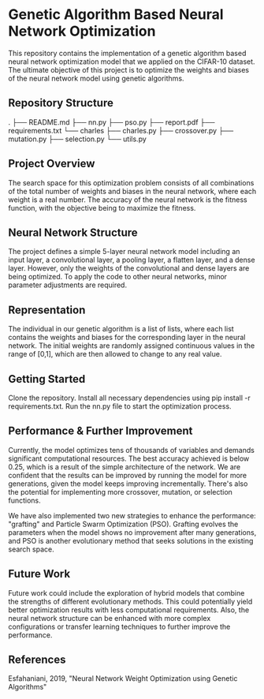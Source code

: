 # Genetic Algorithm Based Neural Network Optimization
This repository contains the implementation of a genetic algorithm based neural network optimization model that we applied on the CIFAR-10 dataset. The ultimate objective of this project is to optimize the weights and biases of the neural network model using genetic algorithms.

## Repository Structure
.
├── README.md
├── nn.py
├── pso.py
├── report.pdf
├── requirements.txt
└── charles
    ├── charles.py
    ├── crossover.py
    ├── mutation.py
    ├── selection.py
    └── utils.py


## Project Overview
The search space for this optimization problem consists of all combinations of the total number of weights and biases in the neural network, where each weight is a real number. The accuracy of the neural network is the fitness function, with the objective being to maximize the fitness.

## Neural Network Structure
The project defines a simple 5-layer neural network model including an input layer, a convolutional layer, a pooling layer, a flatten layer, and a dense layer. However, only the weights of the convolutional and dense layers are being optimized. To apply the code to other neural networks, minor parameter adjustments are required.

## Representation
The individual in our genetic algorithm is a list of lists, where each list contains the weights and biases for the corresponding layer in the neural network. The initial weights are randomly assigned continuous values in the range of [0,1], which are then allowed to change to any real value.

## Getting Started
Clone the repository.
Install all necessary dependencies using pip install -r requirements.txt.
Run the nn.py file to start the optimization process.

## Performance & Further Improvement
Currently, the model optimizes tens of thousands of variables and demands significant computational resources. The best accuracy achieved is below 0.25, which is a result of the simple architecture of the network.
We are confident that the results can be improved by running the model for more generations, given the model keeps improving incrementally. There's also the potential for implementing more crossover, mutation, or selection functions.

We have also implemented two new strategies to enhance the performance: "grafting" and Particle Swarm Optimization (PSO). Grafting evolves the parameters when the model shows no improvement after many generations, and PSO is another evolutionary method that seeks solutions in the existing search space.

## Future Work
Future work could include the exploration of hybrid models that combine the strengths of different evolutionary methods. This could potentially yield better optimization results with less computational requirements. Also, the neural network structure can be enhanced with more complex configurations or transfer learning techniques to further improve the performance.


## References
Esfahaniani, 2019, "Neural Network Weight Optimization using Genetic Algorithms"
